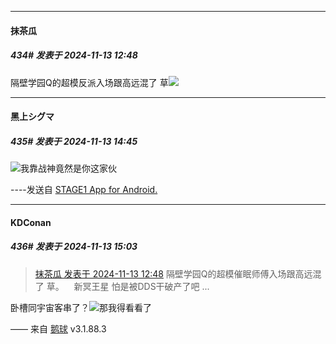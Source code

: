 ﻿
*****

####  抹茶瓜  
##### 434#       发表于 2024-11-13 12:48

隔壁学园Q的超模反派入场跟高远混了 草<img src="https://static.saraba1st.com/image/smiley/face2017/068.png" referrerpolicy="no-referrer"> 


*****

####  黑上シグマ  
##### 435#       发表于 2024-11-13 14:45

<img src="https://static.saraba1st.com/image/smiley/face2017/067.png" referrerpolicy="no-referrer">我靠战神竟然是你这家伙

----发送自 [STAGE1 App for Android.](http://stage1.5j4m.com/?1.38)


*****

####  KDConan  
##### 436#       发表于 2024-11-13 15:03

<blockquote><a href="httphttps://bbs.saraba1st.com/2b/forum.php?mod=redirect&amp;goto=findpost&amp;pid=66686825&amp;ptid=1574514" target="_blank">抹茶瓜 发表于 2024-11-13 12:48</a>
隔壁学园Q的超模催眠师傅入场跟高远混了 草。    新冥王星 怕是被DDS干破产了吧 ...</blockquote>
卧槽同宇宙客串了？<img src="https://static.saraba1st.com/image/smiley/face2017/091.png" referrerpolicy="no-referrer">那我得看看了

—— 来自 [鹅球](https://www.pgyer.com/GcUxKd4w) v3.1.88.3

